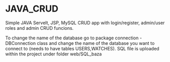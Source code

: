 # JAVA_CRUD
Simple JAVA Servelt, JSP, MySQL CRUD app with login/register, admin/user roles and admin CRUD funcions.

To change the name of the database go to package connection - DBConnection class and change the name of the database you want to connect to (needs to have tables USERS,WATCHES).
SQL file is uploaded within the project under folder web/SQL_baza
